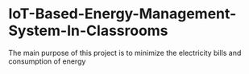 # IoT-Based-Energy-Management-System-In-Classrooms
The main purpose of this project is to minimize the electricity bills and consumption of energy
